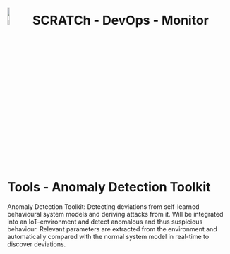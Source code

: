 # <img src="../../images/monitor.png" alt ='monitor'  width="10%" > SCRATCh - DevOps - Monitor Tools - Anomaly Detection Toolkit



Anomaly Detection Toolkit: Detecting deviations from self-learned behavioural system models and deriving attacks from it. Will be integrated into an IoT-environment and detect anomalous and thus suspicious behaviour. Relevant parameters are extracted from the environment and automatically compared with the normal system model in real-time to discover deviations.


